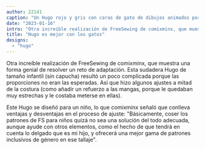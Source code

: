 ```yaml
---
author: 22141
caption: "Un Hugo rojo y gris con caras de gato de dibujos animados por todo el cuerpo"
date: "2023-01-16"
intro: "Otra increíble realización de FreeSewing de comixminx, que muestra una forma genial de resolver un reto de adaptación. Esta sudadera Hugo de tamaño infantil (sin capucha) resultó un poco complicada porque las proporciones no eran las esperadas. Así que hizo algunos ajustes a mitad de la costura (como añadir un refuerzo a las mangas, porque le quedaban muy estrechas y le costaba meterse en ellas)."
title: "Hugo es mejor con los gatos"
designs:
  - "hugo"
---
```


Otra increíble realización de FreeSewing de comixminx, que muestra una forma genial de resolver un reto de adaptación. Esta sudadera Hugo de tamaño infantil (sin capucha) resultó un poco complicada porque las proporciones no eran las esperadas. Así que hizo algunos ajustes a mitad de la costura (como añadir un refuerzo a las mangas, porque le quedaban muy estrechas y le costaba meterse en ellas).

Este Hugo se diseñó para un niño, lo que comixminx señaló que conlleva ventajas y desventajas en el proceso de ajuste: "Básicamente, coser los patrones de FS para niños quizá no sea una solución del todo adecuada, aunque ayude con otros elementos, como el hecho de que tendrá en cuenta lo delgado que es mi hijo, y ofrecerá una mejor gama de patrones inclusivos de género en ese tallaje".
